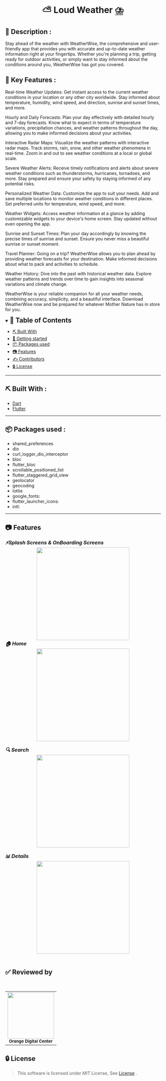 <div align="center">
    <h1 align='center'>⛅ Loud Weather ⛈️</h1>
</div>
<h2 href="#built-with">📝 Description : </h2>
<p>
Stay ahead of the weather with WeatherWise, the comprehensive and user-friendly app that provides you with accurate and up-to-date weather information right at your fingertips. Whether you're planning a trip, getting ready for outdoor activities, or simply want to stay informed about the conditions around you, WeatherWise has got you covered.
</p>
<h2 href="#built-with">🔑 Key Features : </h2>
Real-time Weather Updates: Get instant access to the current weather conditions in your location or any other city worldwide. Stay informed about temperature, humidity, wind speed, and direction, sunrise and sunset times, and more.

Hourly and Daily Forecasts: Plan your day effectively with detailed hourly and 7-day forecasts. Know what to expect in terms of temperature variations, precipitation chances, and weather patterns throughout the day, allowing you to make informed decisions about your activities.

Interactive Radar Maps: Visualize the weather patterns with interactive radar maps. Track storms, rain, snow, and other weather phenomena in real-time. Zoom in and out to see weather conditions at a local or global scale.

Severe Weather Alerts: Receive timely notifications and alerts about severe weather conditions such as thunderstorms, hurricanes, tornadoes, and more. Stay prepared and ensure your safety by staying informed of any potential risks.

Personalized Weather Data: Customize the app to suit your needs. Add and save multiple locations to monitor weather conditions in different places. Set preferred units for temperature, wind speed, and more.

Weather Widgets: Access weather information at a glance by adding customizable widgets to your device's home screen. Stay updated without even opening the app.

Sunrise and Sunset Times: Plan your day accordingly by knowing the precise times of sunrise and sunset. Ensure you never miss a beautiful sunrise or sunset moment.

Travel Planner: Going on a trip? WeatherWise allows you to plan ahead by providing weather forecasts for your destination. Make informed decisions about what to pack and activities to schedule.

Weather History: Dive into the past with historical weather data. Explore weather patterns and trends over time to gain insights into seasonal variations and climate change.

WeatherWise is your reliable companion for all your weather needs, combining accuracy, simplicity, and a beautiful interface. Download WeatherWise now and be prepared for whatever Mother Nature has in store for you.
</p>
<details open="open">
<summary>
<h2 style="display:inline">📝 Table of Contents</h2>
</summary>



- [⛏️ Built With](#built-with)
- [🏁 Getting started](#getting-started)
- [📦 Packages used](#packages-used)
- [📷 Features](#features)
- [✍️ Contributors](#contributors)
- [🔒 License](#license)
</details>
<hr>
<h2 href="#built-with">⛏️ Built With : </h2>
 <ul>
    <li><a href="https://dart.dev/">Dart</a></li>
    <li><a href="https://flutter.dev/">Flutter</a></li>
 </ul>
<hr>




<h2 href="#packages-used">📦 Packages used : </h2>
 <ul>
  <li>shared_preferences</li>
  <li>dio</li>
  <li>curl_logger_dio_interceptor</li>
  <li>bloc</li>
  <li>flutter_bloc</li>
  <li>scrollable_positioned_list</li>
  <li>flutter_staggered_grid_view</li>
  <li>geolocator</li>
  <li>geocoding</li>
  <li>lottie</li>
  <li>google_fonts:</li>
  <li>flutter_launcher_icons:</li>
  <li>intl: </li>
 </ul>
<hr>


## 📷 Features

<summary>
<h3 style="display:inline">
<strong><em>⚡️Splash Screens & OnBoarding Screens</em></strong></h3>
</summary>
<div align="center">
   <img src="./screenshots/splash_screen.png" width=300px>
</div>


<summary>
<h3 style="display:inline">
<strong><em>🏠 Home</em></strong></h3>
</summary>
<div align="center">
   <img src="./screenshots/home_screen.png" width=300px>
</div>
<br/>
<summary>
<h3 style="display:inline">
<strong><em>🔍 Search </em></strong></h3>
</summary>
<div align="center">
   <img src="./screenshots/search_screen.png" width=300px>
</div>
<br/>

<summary>
<h3 style="display:inline">
<strong><em>📊 Details </em></strong></h3>
</summary>
<div align="center">
   <img src="./screenshots/details_screen.png" width=300px>
</div>
<br/>

<h2 href="#Contributors">✅️ Reviewed by</h2>
<table>
<tr>
<br/>
<td align="center">
<img src="https://avatars.githubusercontent.com/u/98835626?v=4" width=150px;" /><br /><sub><b>Orange Digital Center</b></sub></a><br />
</td>

</tr>
</table>


## 🔒 License <a name = "license"></a>

> This software is licensed under MIT License, See [License](https://github.com/CMP24-SWE-TEAM3/Backend/blob/main/LICENSE) .


